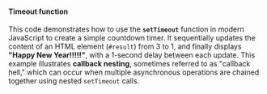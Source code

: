 #### Timeout function


This code demonstrates how to use the **`setTimeout`** function in modern JavaScript to create a simple countdown timer. It sequentially updates the content of an HTML element (`#result`) from 3 to 1, and finally displays **"Happy New Year!!!!!"**, with a 1-second delay between each update. This example illustrates **callback nesting**, sometimes referred to as "callback hell," which can occur when multiple asynchronous operations are chained together using nested `setTimeout` calls.
